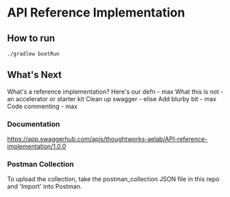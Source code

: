 # API Reference Implementation

## How to run
`./gradlew bootRun`

## What's Next

What's a reference implementation? Here's our defn - max
What this is not - an accelerator or starter kit
Clean up swagger - elise
Add blurby bit - max
Code commenting - max

### Documentation

https://app.swaggerhub.com/apis/thoughtworks-aelab/API-reference-implementation/1.0.0

### Postman Collection

To upload the collection, take the postman_collection JSON file in this repo and 'Import' into Postman.
